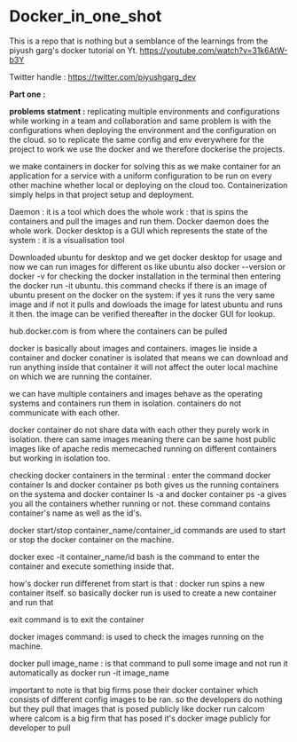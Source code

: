 # Docker_in_one_shot
This is a repo that is nothing but a semblance of the learnings from the piyush garg's docker tutorial on Yt.
https://youtube.com/watch?v=31k6AtW-b3Y

Twitter handle : https://twitter.com/piyushgarg_dev

**Part one :** 


**problems statment :**   replicating multiple environments and configurations while working in a team and collaboration and same problem is with the configurations when deploying the environment and the configuration on the cloud. so to replicate the same config and env everywhere for the project to work we use the docker and we therefore dockerise the projects.

we make containers in docker for solving this as we make container for an application for a service with a uniform configuration to be run on every other machine whether local or deploying on the cloud too. Containerization simply helps in that project setup and deployment. 


Daemon : it is a tool which does the whole work : that is spins the containers and pull the images and run them. Docker daemon does the whole work.
Docker desktop is a GUI which represents the state of the system : it is a visualisation tool 

Downloaded ubuntu for desktop and we get docker desktop for usage and now we can run images for different os like ubuntu also 
docker --version or docker -v for checking the docker installation in the terminal 
then entering the docker run -it ubuntu.  this command checks if there is an image of ubuntu present on the docker on the system: if yes it runs the very same image and if not it pulls and dowloads the image for latest ubuntu and runs it then. the image can be verified thereafter in the docker GUI for lookup. 

hub.docker.com is from where the containers can be pulled 

docker is basically about images and containers. images lie inside a container and docker conatiner is isolated that means we can download and run anything inside that container it will not affect the outer local machine on which we are running the container.

we can have multiple containers and images behave as the operating systems and containers run them in isolation. containers do not communicate with each other.

docker container do not share data with each other they purely work in isolation.
there can same images meaning there can be same host public images like of apache redis memecached running on different containers but working in isolation too.

checking docker containers in the terminal :
enter the command docker container ls and docker container ps both gives us the running containers on the systema and docker container ls -a and docker container ps -a gives you all the containers whether running or not.
these command contains container's name as well as the id's.

docker start/stop container_name/container_id commands are used to start or stop the docker container on the machine.

docker exec -it container_name/id bash is the command to enter the container and execute something inside that. 

how's docker run differenet from start is that : docker run spins a new container itself. so basically docker run is used to create a new container and run that 

 exit command is to exit the container 

docker images command:  is used to check the images running on the machine. 

docker pull image_name : is that command to pull some image and not run it automatically as docker run -it image_name

important to note is that big firms pose their docker container which consists of different config images to be ran. so the developers do nothing but they pull that images that is posed publicly like docker run calcom where calcom is a big firm that has posed it's docker image publicly for developer to pull




